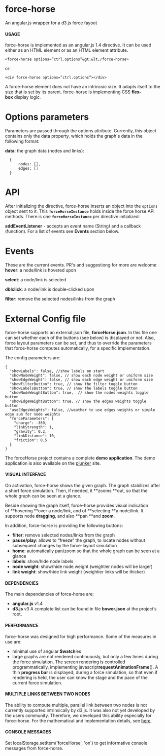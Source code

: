 # force-horse

An angular.js wrapper for a d3.js force fayout

#### USAGE

force-horse is implemented as an angular.js 1.4 directive. It can be used either as an HTML element or as an HTML element attribute.

`<force-horse options=”ctrl.options”&gt;&lt;/force-horse>`

or:

`<div force-horse options=”ctrl.options”></div>`

A force-horse element does not have an intrincsic size. It adapts itself to the size that is set by its parent. force-horse is implementing CSS **flex-box** display logic.

#  Options parameters

Parameters are passed through the options attribute. Currently, this object contains only the data property, which holds the graph's data in the following format:

**data**: the graph data (nodes and links):
```
  {
	  nodes: [],
	  edges: []
  }
```

# API
After initializing the directive, force-horse inserts an object into the `options` object sent to it.  This **`forceHorseInstance`** holds inside the force horse API methods. There is one **`forceHorseInstance`** per directive initialized:

**addEventListener** - accepts an event name (String) and a callback (function). For a list of events see **Events** section below.


# Events

These are the current events. PR's and suggestiong for more are welcome:
**hover**: a node/link is hovered upon

**select**: a node/link is selected

**dblclick**: a node/link is double-clicked upon

**filter**: remove the selected nodes/links from the graph

# External Config file
force-horse supports an external json file, **forceHorse.json**. In this file one can set whether each of the buttons (see below) is displayed or not. 
Also, force layout parameters can be set, and thus to override the parameters that force-horse computes automatically, for a specific implementation.

The config parameters are:
```
{
  "showLabels": false, //show labels on start
  "showNodeWeight": false, // show each node weight or uniform size
  "showEdgeWeight": false, // show each edge weight or uniform size
  "showFilterButton": true, // show the filter toggle button
  "showLabelsButton": true, // show the labels toggle button
  "showNodeWeightButton": true,  // show the nodes weights toggle button
  "showEdgeWeightButton": true, // show the edges weights toggle button
  "useEdgesWeights": false, //weather to use edges weights or simple edge sum for node weights
  "forceParameters": {
    "charge": -350,
    "linkStrength": 1,
    "gravity": 0.2,
    "linkDistance": 10,
    "friction": 0.5
  }
}
```

The forceHorse project contains a complete **demo application**. The demo application is also available on the [plunker](http://embed.plnkr.co/SYmehtaAnQVyMpLJJY2B/?show=preview) site.

#### VISUAL INTERFACE

On activation, force-horse shows the given graph. The graph stabilizes after a short force simulation. Then, if needed, it **zooms **out, so that the whole graph can be seen at a glance.

Beside showing the graph itself, force-horse provides visual indication of **hovering **over a node/link, and of **selecting **a node/link. It supports node **dragging**, and also **pan **and **zoom**.

In addition, force-horse is providing the following buttons:
* **filter**: remove selected nodes/links from the graph
* **pause/play**: allows to “freeze” the graph, to locate nodes without subsequent changes by the force-layout simulation
* **home**: automatically pan/zoom so that the whole graph can be seen at a glance
* **labels**: show/hide node labels
* **node weight**: show/hide node weight (weightier nodes will be larger)
* **link weight**: show/hide link weight (weightier links will be thicker)

#### DEPENDENCIES

The main dependencies of force-horse are:
* **angular.js** v1.4
* **d3.js** v3
A complete list can be found in file **bower.json** at the project’s root.

#### PERFORMANCE

force-horse was designed for high performance. Some of the measures in use are:
* minimal use of angular **$watch**’es
* large graphs are not rendered continuously, but only a few times during the force simulation. The screen rendering is controlled programmatically, implementing javascript**requestAnimationFrame**(). A thin **progress bar** is displayed, during a force simulation, so that even if rendering is held, the user can know the stage and the pace of the current force simulation.

#### MULTIPLE LINKS BETWEEN TWO NODES

The ability to compute multiple, parallel link between two nodes is not currently supported intrinsically by d3.js. It was also not yet developed by the users community. Therefore, we developed this ability especially for force-horse. For the mathematical and implementation details, see [here](http://webiks.com/d3-js-force-layout-straight-parallel-links/).

#### CONSOLE MESSAGES

Set localStorage.setItem('forceHorse', 'on') to get informative console messages from force-horse.